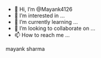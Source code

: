 - 👋 Hi, I’m @Mayank4126
- 👀 I’m interested in ...
- 🌱 I’m currently learning ...
- 💞️ I’m looking to collaborate on ...
- 📫 How to reach me ...

<!---
Mayank4126/Mayank4126 is a ✨ special ✨ repository because its `README.md` (this file) appears on your GitHub profile.
You can click the Preview link to take a look at your changes.
--->mayank sharma
